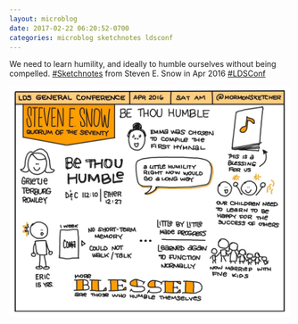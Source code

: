 ```yaml
---
layout: microblog
date: 2017-02-22 06:20:52-0700
categories: microblog sketchnotes ldsconf
---
```

We need to learn humility, and ideally to humble ourselves without being compelled. [#Sketchnotes](/categories/sketchnotes) from Steven E. Snow in Apr 2016 [#LDSConf](/categories/ldsconf)

![Be Thou Humble Sketchnote](/images/microblog/201702220620.jpg)
